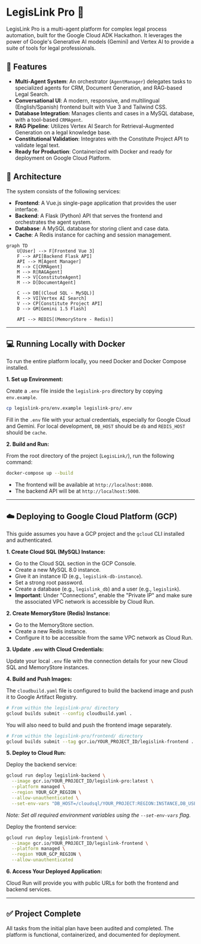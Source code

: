 # LegisLink Pro 🚀

LegisLink Pro is a multi-agent platform for complex legal process automation, built for the Google Cloud ADK Hackathon. It leverages the power of Google's Generative AI models (Gemini) and Vertex AI to provide a suite of tools for legal professionals.

## 🌟 Features

-   **Multi-Agent System**: An orchestrator (`AgentManager`) delegates tasks to specialized agents for CRM, Document Generation, and RAG-based Legal Search.
-   **Conversational UI**: A modern, responsive, and multilingual (English/Spanish) frontend built with Vue 3 and Tailwind CSS.
-   **Database Integration**: Manages clients and cases in a MySQL database, with a tool-based `CRMAgent`.
-   **RAG Pipeline**: Utilizes Vertex AI Search for Retrieval-Augmented Generation on a legal knowledge base.
-   **Constitutional Validation**: Integrates with the Constitute Project API to validate legal text.
-   **Ready for Production**: Containerized with Docker and ready for deployment on Google Cloud Platform.

## 🧱 Architecture

The system consists of the following services:

-   **Frontend**: A Vue.js single-page application that provides the user interface.
-   **Backend**: A Flask (Python) API that serves the frontend and orchestrates the agent system.
-   **Database**: A MySQL database for storing client and case data.
-   **Cache**: A Redis instance for caching and session management.

```mermaid
graph TD
    U[User] --> F[Frontend Vue 3]
    F --> API[Backend Flask API]
    API --> M[Agent Manager]
    M --> C[CRMAgent]
    M --> R[RAGAgent]
    M --> V[ConstituteAgent]
    M --> D[DocumentAgent]
    
    C --> DB[(Cloud SQL - MySQL)]
    R --> VI[Vertex AI Search]
    V --> CP[Constitute Project API]
    D --> GM[Gemini 1.5 Flash]
    
    API --> REDIS[(MemoryStore - Redis)]
```

---

## 💻 Running Locally with Docker

To run the entire platform locally, you need Docker and Docker Compose installed.

**1. Set up Environment:**

   Create a `.env` file inside the `legislink-pro` directory by copying `env.example`.

   ```bash
   cp legislink-pro/env.example legislink-pro/.env
   ```

   Fill in the `.env` file with your actual credentials, especially for Google Cloud and Gemini. For local development, `DB_HOST` should be `db` and `REDIS_HOST` should be `cache`.

**2. Build and Run:**

   From the root directory of the project (`LegisLink/`), run the following command:

   ```bash
   docker-compose up --build
   ```

   -   The frontend will be available at `http://localhost:8080`.
   -   The backend API will be at `http://localhost:5000`.

---

## ☁️ Deploying to Google Cloud Platform (GCP)

This guide assumes you have a GCP project and the `gcloud` CLI installed and authenticated.

**1. Create Cloud SQL (MySQL) Instance:**

   -   Go to the Cloud SQL section in the GCP Console.
   -   Create a new MySQL 8.0 instance.
   -   Give it an instance ID (e.g., `legislink-db-instance`).
   -   Set a strong root password.
   -   Create a database (e.g., `legislink_db`) and a user (e.g., `legislink`).
   -   **Important**: Under "Connections", enable the "Private IP" and make sure the associated VPC network is accessible by Cloud Run.

**2. Create MemoryStore (Redis) Instance:**

   -   Go to the MemoryStore section.
   -   Create a new Redis instance.
   -   Configure it to be accessible from the same VPC network as Cloud Run.

**3. Update `.env` with Cloud Credentials:**

   Update your local `.env` file with the connection details for your new Cloud SQL and MemoryStore instances.

**4. Build and Push Images:**

   The `cloudbuild.yaml` file is configured to build the backend image and push it to Google Artifact Registry.

   ```bash
   # From within the legislink-pro/ directory
   gcloud builds submit --config cloudbuild.yaml .
   ```

   You will also need to build and push the frontend image separately.

   ```bash
   # From within the legislink-pro/frontend/ directory
   gcloud builds submit --tag gcr.io/YOUR_PROJECT_ID/legislink-frontend .
   ```

**5. Deploy to Cloud Run:**

   Deploy the backend service:

   ```bash
   gcloud run deploy legislink-backend \
     --image gcr.io/YOUR_PROJECT_ID/legislink-pro:latest \
     --platform managed \
     --region YOUR_GCP_REGION \
     --allow-unauthenticated \
     --set-env-vars "DB_HOST=/cloudsql/YOUR_PROJECT:REGION:INSTANCE,DB_USER=...,DB_PASSWORD=...,DB_NAME=...,REDIS_HOST=..."
   ```
   *Note: Set all required environment variables using the `--set-env-vars` flag.*

   Deploy the frontend service:
   ```bash
   gcloud run deploy legislink-frontend \
     --image gcr.io/YOUR_PROJECT_ID/legislink-frontend \
     --platform managed \
     --region YOUR_GCP_REGION \
     --allow-unauthenticated
   ```

**6. Access Your Deployed Application:**

   Cloud Run will provide you with public URLs for both the frontend and backend services.

---

## ✅ Project Complete

All tasks from the initial plan have been audited and completed. The platform is functional, containerized, and documented for deployment. 
